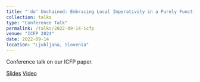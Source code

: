 ```yaml
---
title: "'do' Unchained: Embracing Local Imperativity in a Purely Functional Language"
collection: talks
type: "Conference Talk"
permalink: /talks/2022-09-14-icfp
venue: "ICFP 2024"
date: 2022-09-14
location: "Ljubljana, Slovenia"
---
```


Conference talk on our ICFP paper.

[Slides](https://lean-lang.org/talks/icfp2022.pdf) [Video](https://youtu.be/nqBVYQh6Lxo)
